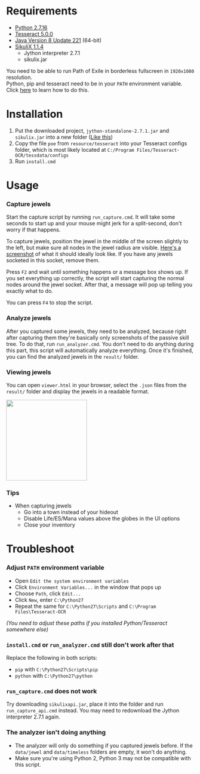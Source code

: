 # Requirements
- [Python 2.7.16](https://www.python.org/downloads/release/python-2716/)
- [Tesseract 5.0.0](https://github.com/UB-Mannheim/tesseract/wiki)
- [Java Version 8 Update 221](https://java.com/en/download/manual.jsp) (64-bit)
- [SikuliX 1.1.4](https://raiman.github.io/SikuliX1/downloads.html)
    - Jython interpreter 2.7.1
    - sikulix.jar

You need to be able to run Path of Exile in borderless fullscreen in `1920x1080` resolution.    
Python, pip and tesseract need to be in your `PATH` environment variable. Click [here](#adjust-path-environment-variable) to learn how to do this.

# Installation
1) Put the downloaded project, `jython-standalone-2.7.1.jar` and `sikulix.jar` into a new folder ([Like this](https://i.imgur.com/TGdpbdD.png))
2) Copy the file `poe` from `resource/tesseract` into your Tesseract configs folder, which is most likely located at `C:/Program Files/Tesseract-OCR/tessdata/configs`
3) Run `install.cmd`

# Usage
### Capture jewels
Start the capture script by running `run_capture.cmd`. It will take some seconds to start up and your mouse might jerk for a split-second, don't worry if that happens.

To capture jewels, position the jewel in the middle of the screen slightly to the left, but make sure all nodes in the jewel radius are visible. [Here's a screenshot](https://i.imgur.com/QWpc3K5.jpg) of what it should ideally look like. If you have any jewels socketed in this socket, remove them.

Press `F2` and wait until something happens or a message box shows up. If you set everything up correctly, the script will start capturing the normal nodes around the jewel socket. After that, a message will pop up telling you exactly what to do.

You can press `F4` to stop the script.

### Analyze jewels
After you captured some jewels, they need to be analyzed, because right after capturing them they're basically only screenshots of the passive skill tree. To do that, run `run_analyzer.cmd`. You don't need to do anything during this part, this script will automatically analyze everything. Once it's finished, you can find the analyzed jewels in the `result/` folder.

### Viewing jewels
You can open `viewer.html` in your browser, select the `.json` files from the `result/` folder and display the jewels in a readable format.

<img width="‭384‬" height="216" src="https://i.imgur.com/j5KhuyF.png">

### Tips
- When capturing jewels
	- Go into a town instead of your hideout
	- Disable Life/ES/Mana values above the globes in the UI options
	- Close your inventory

# Troubleshoot
### Adjust `PATH` environment variable
- Open `Edit the system environment variables`
- Click `Environment Variables...` in the window that pops up
- Choose `Path`, click `Edit...`
- Click `New`, enter `C:\Python27`
- Repeat the same for `C:\Python27\Scripts` and `C:\Program Files\Tesseract-OCR`

*(You need to adjust these paths if you installed Python/Tesseract somewhere else)*

### `install.cmd` or `run_analyzer.cmd` still don't work after that
Replace the following in both scripts:

- `pip` with `C:\Python27\Scripts\pip`
- `python` with `C:\Python27\python`

### `run_capture.cmd` does not work
Try downloading `sikulixapi.jar`, place it into the folder and run `run_capture_api.cmd` instead. You may need to redownload the Jython interpreter 2.7.1 again.

### The analyzer isn't doing anything
- The analyzer will only do something if you captured jewels before. If the `data/jewel` and `data/timeless` folders are empty, it won't do anything.
- Make sure you're using Python 2, Python 3 may not be compatible with this script.
